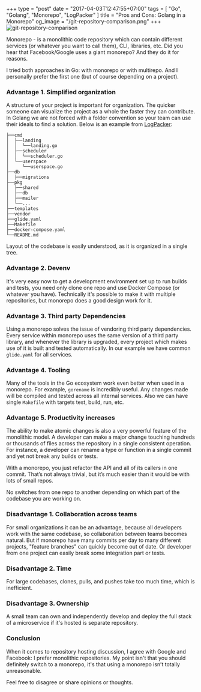 +++
type = "post"
date = "2017-04-03T12:47:55+07:00"
tags = [ "Go", "Golang", "Monorepo", "LogPacker" ]
title = "Pros and Cons: Golang in a Monorepo"
og_image = "/git-repository-comparison.png"
+++
![git-repository-comparison](/git-repository-comparison.png)

Monorepo - is a monolithic code repository which can contain different services (or whatever you want to call them), CLI, libraries, etc. Did you hear that Facebook/Google uses a giant monorepo? And they do it for reasons.

I tried both approaches in Go: with monorepo or with multirepo. And I personally prefer the first one (but of course depending on a project).

### Advantage 1. Simplified organization

A structure of your project is important for organization. The quicker someone can visualize the project as a whole the faster they can contribute. In Golang we are not forced with a folder convention so your team can use their ideals to find a solution. Below is an example from [LogPacker](https://logpacker.com):

```
├──cmd
│  ├──landing
│  │  └──landing.go
│  ├──scheduler
│  │  └──scheduler.go
│  └──userspace
│     └──userspace.go
├──db
│  ├──migrations
├──pkg
│  ├──shared
│  ├──db
│  ├──mailer
│  └──...
├──templates
├──vendor
├──glide.yaml
├──Makefile
├──docker-compose.yaml
└──README.md
```

Layout of the codebase is easily understood, as it is organized in a single tree.

### Advantage 2. Devenv

It's very easy now to get a development environment set up to run builds and tests, you need only clone one repo and use Docker Compose (or whatever you have). Technically it's possible to make it with multiple repositories, but monorepo does a good design work for it.

### Advantage 3. Third party Dependencies

Using a monorepo solves the issue of vendoring third party dependencies. Every service within monorepo uses the same version of a third party library, and whenever the library is upgraded, every project which makes use of it is built and tested automatically. In our example we have common `glide.yaml` for all services.

### Advantage 4. Tooling

Many of the tools in the Go ecosystem work even better when used in a monorepo. For example, `gorename` is incredibly useful. Any changes made will be compiled and tested across all internal services. Also we can have single `Makefile` with targets test, build, run, etc.

### Advantage 5. Productivity increases

The ability to make atomic changes is also a very powerful feature of the monolithic model. A developer can make a major change touching hundreds or thousands of files across the repository in a single consistent operation. For instance, a developer can rename a type or function in a single commit and yet not break any builds or tests.

With a monorepo, you just refactor the API and all of its callers in one commit. That’s not always trivial, but it’s much easier than it would be with lots of small repos.

No switches from one repo to another depending on which part of the codebase you are working on.

### Disadvantage 1. Collaboration across teams

For small organizations it can be an advantage, because all developers work with the same codebase, so collaboration between teams becomes natural. But if monorepo have many commits per day to many different projects, "feature branches" can quickly become out of date. Or developer from one project can easily break some integration part or tests.

### Disadvantage 2. Time

For large codebases, clones, pulls, and pushes take too much time, which is inefficient.

### Disadvantage 3. Ownership

A small team can own and independently develop and deploy the full stack of a microservice if it's hosted is separate repository.

### Conclusion

When it comes to repository hosting discussion, I agree with Google and Facebook: I prefer monolithic repositories. My point isn't that you should definitely switch to a monorepo, it's that using a monorepo isn’t totally unreasonable.

Feel free to disagree or share opinions or thoughts.
